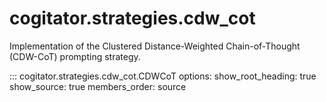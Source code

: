# cogitator.strategies.cdw_cot

Implementation of the Clustered Distance-Weighted Chain-of-Thought (CDW-CoT) prompting strategy.

::: cogitator.strategies.cdw_cot.CDWCoT
options:
show_root_heading: true
show_source: true
members_order: source
